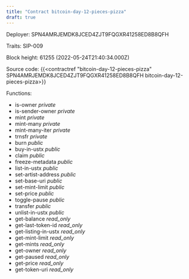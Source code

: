 ```yaml
---
title: "Contract bitcoin-day-12-pieces-pizza"
draft: true
---
```

Deployer: SPN4AMRJEMDK8JCED4ZJT9FQGXR41258ED8B8QFH

Traits:
SIP-009 



Block height: 61255 (2022-05-24T21:40:34.000Z)

Source code: {{<contractref "bitcoin-day-12-pieces-pizza" SPN4AMRJEMDK8JCED4ZJT9FQGXR41258ED8B8QFH bitcoin-day-12-pieces-pizza>}}

Functions:

* is-owner _private_
* is-sender-owner _private_
* mint _private_
* mint-many _private_
* mint-many-iter _private_
* trnsfr _private_
* burn _public_
* buy-in-ustx _public_
* claim _public_
* freeze-metadata _public_
* list-in-ustx _public_
* set-artist-address _public_
* set-base-uri _public_
* set-mint-limit _public_
* set-price _public_
* toggle-pause _public_
* transfer _public_
* unlist-in-ustx _public_
* get-balance _read_only_
* get-last-token-id _read_only_
* get-listing-in-ustx _read_only_
* get-mint-limit _read_only_
* get-mints _read_only_
* get-owner _read_only_
* get-paused _read_only_
* get-price _read_only_
* get-token-uri _read_only_
